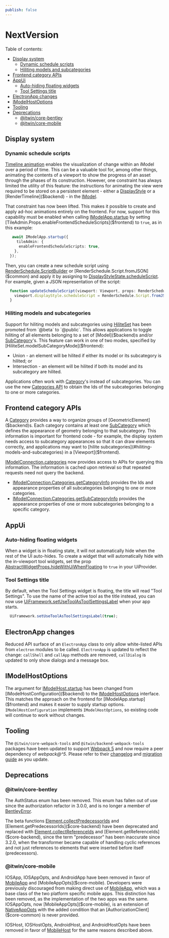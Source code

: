 ```yaml
---
publish: false
---
```

# NextVersion

Table of contents:

- [Display system](#display-system)
  - [Dynamic schedule scripts](#dynamic-schedule-scripts)
  - [Hiliting models and subcategories](#hiliting-models-and-subcategories)
- [Frontend category APIs](#frontend-category-apis)
- [AppUi](#appui)
  - [Auto-hiding floating widgets](#auto-hiding-floating-widgets)
  - [Tool Settings title](#tool-settings-title)
- [ElectronApp changes](#electronapp-changes)
- [IModelHostOptions](#imodelhostoptions)
- [Tooling](#tooling)
- [Deprecations](#deprecations)
  - [@itwin/core-bentley](#itwincore-bentley)
  - [@itwin/core-mobile](#itwincore-mobile)

## Display system

### Dynamic schedule scripts

[Timeline animation](../learning/display/TimelineAnimation.md) enables the visualization of change within an iModel over a period of time. This can be a valuable tool for, among other things, animating the contents of a viewport to show the progress of an asset through the phases of its construction. However, one constraint has always limited the utility of this feature: the instructions for animating the view were required to be stored on a persistent element - either a [DisplayStyle]($backend) or a [RenderTimeline]($backend) - in the [IModel]($common).

That constraint has now been lifted. This makes it possible to create and apply ad-hoc animations entirely on the frontend. For now, support for this capability must be enabled when calling [IModelApp.startup]($frontend) by setting [TileAdmin.Props.enableFrontendScheduleScripts]($frontend) to `true`, as in this example:

```ts
   await IModelApp.startup({
     tileAdmin: {
      enableFrontendScheduleScripts: true,
    },
  });
```

Then, you can create a new schedule script using [RenderSchedule.ScriptBuilder]($common) or [RenderSchedule.Script.fromJSON]($common) and apply it by assigning to [DisplayStyleState.scheduleScript]($frontend). For example, given a JSON representation of the script:

```ts
  function updateScheduleScript(viewport: Viewport, props: RenderSchedule.ScriptProps): void {
    viewport.displayStyle.scheduleScript = RenderSchedule.Script.fromJSON(props);
  }
```

### Hiliting models and subcategories

Support for hiliting models and subcategories using [HiliteSet]($frontend) has been promoted from `@beta` to `@public`. This allows applications to toggle hiliting of all elements belonging to a set of [Model]($backend)s and/or [SubCategory]($backend)'s. This feature can work in one of two modes, specified by [HiliteSet.modelSubCategoryMode]($frontend):
- Union - an element will be hilited if either its model or its subcategory is hilited; or
- Intersection - an element will be hilited if both its model and its subcategory are hilited.

Applications often work with [Category]($backend)'s instead of subcategories. You can use the new [Categories API](#frontend-category-apis) to obtain the Ids of the subcategories belonging to one or more categories.

## Frontend category APIs

A [Category]($backend) provides a way to organize groups of [GeometricElement]($backend)s. Each category contains at least one [SubCategory]($backend) which defines the appearance of geometry belonging to that subcategory. This information is important for frontend code - for example, the display system needs access to subcategory appearances so that it can draw elements correctly, and applications may want to [hilite subcategories](#hiliting-models-and-subcategories) in a [Viewport]($frontend).

[IModelConnection.categories]($frontend) now provides access to APIs for querying this information. The information is cached upon retrieval so that repeated requests need not query the backend.
- [IModelConnection.Categories.getCategoryInfo]($frontend) provides the Ids and appearance properties of all subcategories belonging to one or more categories.
- [IModelConnection.Categories.getSubCategoryInfo]($frontend) provides the appearance properties of one or more subcategories belonging to a specific category.

## AppUi

### Auto-hiding floating widgets

When a widget is in floating state, it will not automatically hide when the rest of the UI auto-hides. To create a widget that will automatically hide with the in-viewport tool widgets, set the prop [AbstractWidgetProps.hideWithUiWhenFloating]($appui-abstract) to `true` in your UiProvider.

### Tool Settings title

By default, when the Tool Settings widget is floating, the title will read "Tool Settings". To use the name of the active tool as the title instead, you can now use [UiFramework.setUseToolAsToolSettingsLabel]($appui-react) when your app starts.
```ts
  UiFramework.setUseToolAsToolSettingsLabel(true);
```
## ElectronApp changes

Reduced API surface of an `ElectronApp` class to only allow white-listed APIs from `electron` modules to be called. `ElectronApp` is updated to reflect the change: `callShell` and `callApp` methods are removed, `callDialog` is updated to only show dialogs and a message box.

## IModelHostOptions

The argument for [IModelHost.startup]($backend) has been changed from [IModelHostConfiguration]($backend) to the [IModelHostOptions]($backend) interface. This matches the approach on the frontend for [IModelApp.startup]($frontend) and makes it easier to supply startup options. `IModelHostConfiguration` implements `IModelHostOptions`, so existing code will continue to work without changes.

## Tooling

The `@itwin/core-webpack-tools` and `@itwin/backend-webpack-tools` packages have been updated to support [Webpack 5](https://webpack.js.org/) and now require a peer dependency of _webpack@^5_. Please refer to their [changelog](https://github.com/webpack/changelog-v5/blob/master/README.md) and [migration guide](https://github.com/webpack/changelog-v5/blob/master/MIGRATION%20GUIDE.md) as you update.

## Deprecations

### @itwin/core-bentley

The AuthStatus enum has been removed. This enum has fallen out of use since the authorization refactor in 3.0.0, and is no longer a member of [BentleyError]($core-bentley).

The beta functions [Element.collectPredecessorIds]($core-backend) and [Element.getPredecessorIds]($core-backend) have been deprecated and replaced with [Element.collectReferenceIds]($core-backend) and [Element.getReferenceIds]($core-backend), since the term "predecessor" has been inaccurate since 3.2.0, when the transformer became capable of handling cyclic references and not just references to elements that were inserted before itself (predecessors).

### @itwin/core-mobile

IOSApp, IOSAppOpts, and AndroidApp have been removed in favor of [MobileApp]($core-mobile) and [MobileAppOpts]($core-mobile). Developers were previously discouraged from making direct use of [MobileApp]($core-mobile), which was a base class of the two platform specific mobile apps. This distinction has been removed, as the implementation of the two apps was the same. IOSAppOpts, now [MobileAppOpts]($core-mobile), is an extension of [NativeAppOpts]($core-frontend) with the added condition that an [AuthorizationClient]($core-common) is never provided.

IOSHost, IOSHostOpts, AndroidHost, and AndroidHostOpts have been removed in favor of [MobileHost]($core-mobile) for the same reasons described above.
